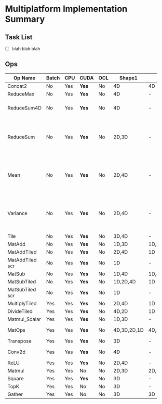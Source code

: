 # Multiplatform Implementation Summary

## Task List
- [ ] blah blah blah


## Ops
Op Name        | Batch | CPU  | CUDA  | OCL  |Shape1    | Shape2| Comb                          | Sett1         |Val1   |Sett2      |Val2   | Notes|
---            | ---   | ---  | ---   | ---  | ---      | ---   | ---                           | ---           | ---   | ---       | ---   |  --- |
Concat2        |     No|Yes   |**Yes**|    No|4D        |4D     |-                              |Concat2        |3      |           |-      |--
ReduceMax      |     No|Yes   |**Yes**|    No|4D        |-      |-                              |reductionDim   |1,2    |           |-      |--
ReduceSum4D    |     No|Yes   |**Yes**|    No|4D        |-      |{1-1-1-0}                      |               |-      |           |-      |--
ReduceSum      |     No|Yes   |**Yes**|    No|2D,3D     |-      |{3D: 0-0-1}, {2D: 0-1-0}       |               |-      |           |-      |--
Mean           |     No|Yes   |**Yes**|    No|2D,4D     |-      |{1-0-0-0}, {1-1-1-0}           |               |-      |           |-      |--
Variance       |     No|Yes   |**Yes**|    No|2D,4D     |-      |{2D: 1-0-0-0}, {4D: 1-1-1-0}   |               |-      |           |-      |--
Tile           |     No|Yes   |**Yes**|    No|3D,4D     |-      |-                              |tileAxis       |1,2    |tileCount  |20,1024|only tileAxis=2 implemented
MatAdd         |     No|Yes   |**Yes**|    No|1D,3D     |1D,3D  |-                              |               |-      |           |-      |Replaced by MatOps
MatAddTiled    |     No|Yes   |**Yes**|    No|2D,4D     |1D     |-                              |               |-      |           |-      |Replaced by MatOps
MatAddTiled scr|     No|Yes   |**Yes**|    No|1D        |-      |-                              |               |-      |           |-      |Replaced by MatOps
MatSub         |     No|Yes   |**Yes**|    No|1D,4D     |1D,4D  |-                              |               |-      |           |-      |Replaced by MatOps
MatSubTiled    |     No|Yes   |**Yes**|    No|1D,2D,4D  |1D     |-                              |               |-      |           |-      |Replaced by MatOps
MatSubTiled scr|     No|Yes   |**Yes**|    No|1D        |-      |-                              |               |-      |           |-      |Replaced by MatOps
MultiplyTiled  |Yes    |Yes   |**Yes**|    No|2D,4D     |1D     |-                              |               |-      |           |-      |Replaced by MatOps
DivideTiled    |Yes    |Yes   |**Yes**|    No|4D,2D     |1D     |-                              |               |-      |           |-      |Replaced by MatOps
Matmul_Scalar  |Yes    |Yes   |**Yes**|    No|1D,3D     |-      |-                              |               |-      |           |-      |Replaced by MatOps
MatOps         |Yes    |Yes   |**Yes**|    No|4D,3D,2D,1D|4D,3D,2D,1D,0D|-                              |               |-      |           |-      |ADD,SUB,MUL_ELEMENT,DIV_ELEMENT, shapes could be different
Transpose      |Yes    |Yes   |**Yes**|    No|3D        |-      |-                              |               |-      |           |-      |--
Conv2d         |Yes    |Yes   |**Yes**|    No|4D        |-      |-                              |overrideDim2   |-1     |           |-      |3x Less performance compared to the tensorflow
ReLU           |Yes    |Yes   |**Yes**|    No|2D,4D     |-      |-                              |               |-      |           |-      |--
Matmul         |Yes    |Yes   |     No|    No|2D,3D     |2D,3D  |-                              |               |-      |           |-      |--
Square         |Yes    |Yes   |**Yes**|    No|3D        |-      |-                              |               |-      |           |-      |--
TopK           |Yes    |Yes   |     No|    No|3D        |-      |-                              |axis           |2      |k          |20     |--
Gather         |Yes    |Yes   |     No|    No|3D        |3D     |-                              |indices_axis   |1      |           |-      |--

